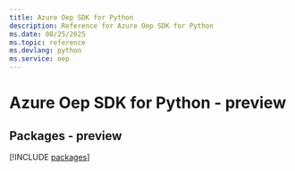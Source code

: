 ```yaml
---
title: Azure Oep SDK for Python
description: Reference for Azure Oep SDK for Python
ms.date: 08/25/2025
ms.topic: reference
ms.devlang: python
ms.service: oep
---
```

# Azure Oep SDK for Python - preview
## Packages - preview
[!INCLUDE [packages](oep-index.md)]